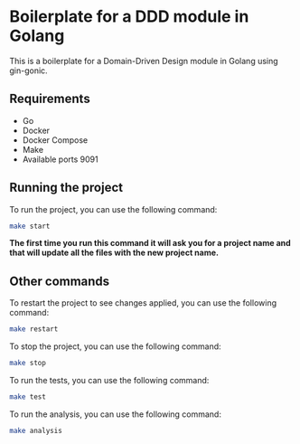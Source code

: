 # Boilerplate for a DDD module in Golang

This is a boilerplate for a Domain-Driven Design module in Golang using gin-gonic.

## Requirements

- Go
- Docker
- Docker Compose
- Make
- Available ports 9091

## Running the project

To run the project, you can use the following command:

```bash
make start
```

**The first time you run this command it will ask you for a project name and that will update all the files with the new project name.**

## Other commands

To restart the project to see changes applied, you can use the following command:

```bash
make restart
```

To stop the project, you can use the following command:

```bash
make stop
```

To run the tests, you can use the following command:

```bash
make test
```

To run the analysis, you can use the following command:

```bash
make analysis
```